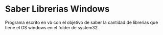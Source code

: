 # Saber Librerias Windows

Programa escrito en vb con el objetivo de saber la cantidad de librerias que tiene el OS windows en el folder de system32.
